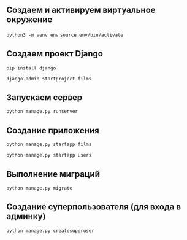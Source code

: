 ## Создаем и активируем виртуальное окружение
`python3 -m venv env`
`source env/bin/activate`

## Создаем проект Django
`pip install django`

`django-admin startproject films`

## Запускаем сервер
`python manage.py runserver`

## Создание приложения
`python manage.py startapp films`

`python manage.py startapp users`

## Выполнение миграций
`python manage.py migrate`

## Создание суперпользователя (для входа в админку)
`python manage.py createsuperuser`